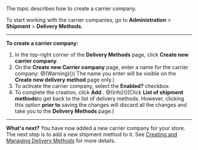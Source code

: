 The topic describes how to create a carrier company.

To start working with the carrier companies, go to **Administration** > **Shipment** > **Delivery Methods**.
***
**To create a carrier company:**
1. In the top-right corner of the **Delivery Methods** page, click **Create new carrier company**.
2. On the **Create new Carrier company** page, enter a name for the carrier company:
@(Warning)()( The name you enter will be visible on the **Create new delivery method** page only.)
4. To activate the carrier company, select the **Enabled?** checkbox. 
5. To complete the creation, click **Add** .
@(Info)()(Click **List of shipment methods**to get back to the list of delivery methods. However, clicking this option **prior to** saving the changes will discard all the changes and take you to the **Delivery Methods** page.)

***
**What's next?**
You have now added a new carrier company for your store.
The next step is to add a new shipment method to it. See [Creating and Managing Delivery Methods](https://documentation.spryker.com/v4/docs/creating-and-managing-shipment-methods) for more details.